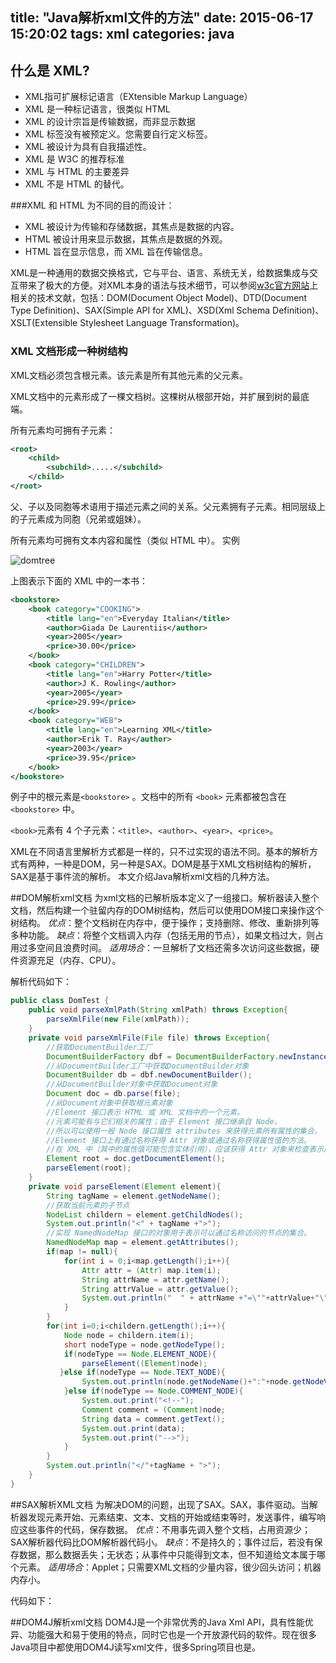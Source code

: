 title: "Java解析xml文件的方法"
date: 2015-06-17 15:20:02
tags: xml
categories: java
---
## 什么是 XML?

- XML指可扩展标记语言（EXtensible Markup Language）
- XML 是一种标记语言，很类似 HTML 
- XML 的设计宗旨是传输数据，而非显示数据 
- XML 标签没有被预定义。您需要自行定义标签。 
- XML 被设计为具有自我描述性。 
- XML 是 W3C 的推荐标准 
- XML 与 HTML 的主要差异
- XML 不是 HTML 的替代。

###XML 和 HTML 为不同的目的而设计：

- XML 被设计为传输和存储数据，其焦点是数据的内容。
- HTML 被设计用来显示数据，其焦点是数据的外观。
- HTML 旨在显示信息，而 XML 旨在传输信息。

XML是一种通用的数据交换格式，它与平台、语言、系统无关，给数据集成与交互带来了极大的方便。对XML本身的语法与技术细节，可以参阅[w3c官方网站](http://www.w3c.org)上相关的技术文献，包括：DOM(Document Object Model)、DTD(Document Type Definition)、SAX(Simple API for XML)、XSD(Xml Schema Definition)、XSLT(Extensible Stylesheet Language Transformation)。

### XML 文档形成一种树结构
XML文档必须包含根元素。该元素是所有其他元素的父元素。

XML文档中的元素形成了一棵文档树。这棵树从根部开始，并扩展到树的最底端。

所有元素均可拥有子元素：

```xml
<root>
    <child>
        <subchild>.....</subchild>
    </child>
</root>
```

父、子以及同胞等术语用于描述元素之间的关系。父元素拥有子元素。相同层级上的子元素成为同胞（兄弟或姐妹）。

所有元素均可拥有文本内容和属性（类似 HTML 中）。
实例

![domtree](http://7xngpc.com1.z0.glb.clouddn.com/vernct_nodetree1.gif)

上图表示下面的 XML 中的一本书：
    
```xml
<bookstore>
    <book category="COOKING">
        <title lang="en">Everyday Italian</title> 
        <author>Giada De Laurentiis</author> 
        <year>2005</year> 
        <price>30.00</price> 
    </book>
    <book category="CHILDREN">
        <title lang="en">Harry Potter</title> 
        <author>J K. Rowling</author> 
        <year>2005</year> 
        <price>29.99</price> 
    </book>
    <book category="WEB">
        <title lang="en">Learning XML</title> 
        <author>Erik T. Ray</author> 
        <year>2003</year> 
        <price>39.95</price> 
    </book>
</bookstore>
```

例子中的根元素是`<bookstore>` 。文档中的所有 `<book>` 元素都被包含在 `<bookstore>` 中。

`<book>`元素有 4 个子元素：`<title>`、`<author>`、`<year>`、`<price>`。


XML在不同语言里解析方式都是一样的，只不过实现的语法不同。基本的解析方式有两种，一种是DOM，另一种是SAX。DOM是基于XML文档树结构的解析，SAX是基于事件流的解析。
本文介绍Java解析xml文档的几种方法。

##DOM解析xml文档
为xml文档的已解析版本定义了一组接口。解析器读入整个文档，然后构建一个驻留内存的DOM树结构，然后可以使用DOM接口来操作这个树结构。
*优点*：整个文档树在内存中，便于操作；支持删除、修改、重新排列等多种功能。
*缺点*：将整个文档调入内存（包括无用的节点），如果文档过大，则占用过多空间且浪费时间。
*适用场合*：一旦解析了文档还需多次访问这些数据，硬件资源充足（内存、CPU）。

解析代码如下：

```java
public class DomTest {
    public void parseXmlPath(String xmlPath) throws Exception{
        parseXmlFile(new File(xmlPath));
    }
    private void parseXmlFile(File file) throws Exception{
        //获取DocumentBuilder工厂
        DocumentBuilderFactory dbf = DocumentBuilderFactory.newInstance();
        //从DocumentBuilder工厂中获取DocumentBuilder对象
        DocumentBuilder db = dbf.newDocumentBuilder();
        //从DocumentBuilder对象中获取Document对象
        Document doc = db.parse(file);
        //从Document对象中获取根元素对象
        //Element 接口表示 HTML 或 XML 文档中的一个元素。
        //元素可能有与它们相关的属性；由于 Element 接口继承自 Node，
        //所以可以使用一般 Node 接口属性 attributes 来获得元素所有属性的集合。
        //Element 接口上有通过名称获得 Attr 对象或通过名称获得属性值的方法。
        //在 XML 中（其中的属性值可能包含实体引用），应该获得 Attr 对象来检查表示属性值的可能相当杂的子树。
        Element root = doc.getDocumentElement();
        parseElement(root);
    }
    private void parseElement(Element element){
        String tagName = element.getNodeName();
        //获取当前元素的子节点
        NodeList childern = element.getChildNodes();
        System.out.println("<" + tagName +">");
        //实现 NamedNodeMap 接口的对象用于表示可以通过名称访问的节点的集合。
        NamedNodeMap map = element.getAttributes();
        if(map != null){
            for(int i = 0;i<map.getLength();i++){
                Attr attr = (Attr) map.item(i);
                String attrName = attr.getName();
                String attrValue = attr.getValue();
                System.out.println("  " + attrName +"=\""+attrValue+"\"");
            }
        }
        for(int i=0;i<childern.getLength();i++){
            Node node = childern.item(i);
            short nodeType = node.getNodeType();
            if(nodeType == Node.ELEMENT_NODE){
                parseElement((Element)node);
           }else if(nodeType == Node.TEXT_NODE){
                System.out.println(node.getNodeName()+":"+node.getNodeValue());
            }else if(nodeType == Node.COMMENT_NODE){
                System.out.print("<!--");
                Comment comment = (Comment)node;
                String data = comment.getText();
                System.out.print(data);
                System.out.print("-->");
            }
        }
        System.out.println("</"+tagName + ">");
    }
}
```

##SAX解析XML文档
为解决DOM的问题，出现了SAX。SAX，事件驱动。当解析器发现元素开始、元素结束、文本、文档的开始或结束等时，发送事件，编写响应这些事件的代码，保存数据。
*优点*：不用事先调入整个文档，占用资源少；SAX解析器代码比DOM解析器代码小。
*缺点*：不是持久的；事件过后，若没有保存数据，那么数据丢失；无状态；从事件中只能得到文本，但不知道给文本属于哪个元素。
*适用场合*：Applet；只需要XML文档的少量内容，很少回头访问；机器内存小。

代码如下：

##DOM4J解析xml文档
DOM4J是一个非常优秀的Java Xml API，具有性能优异、功能强大和易于使用的特点，同时它也是一个开放源代码的软件。现在很多Java项目中都使用DOM4J读写xml文件，很多Spring项目也是。
